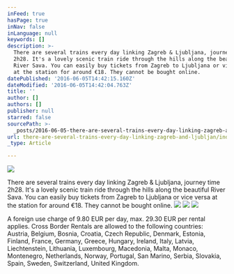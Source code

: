 ```yaml
---
inFeed: true
hasPage: true
inNav: false
inLanguage: null
keywords: []
description: >-
  There are several trains every day linking Zagreb & Ljubljana, journey time
  2h28. It's a lovely scenic train ride through the hills along the beautiful
  River Sava. You can easily buy tickets from Zagreb to Ljubljana or vice versa
  at the station for around €18. They cannot be bought online.
datePublished: '2016-06-05T14:42:15.160Z'
dateModified: '2016-06-05T14:42:04.763Z'
title: ''
author: []
authors: []
publisher: null
starred: false
sourcePath: >-
  _posts/2016-06-05-there-are-several-trains-every-day-linking-zagreb-and-ljubljan.md
url: there-are-several-trains-every-day-linking-zagreb-and-ljubljan/index.html
_type: Article

---
```

![](https://the-grid-user-content.s3-us-west-2.amazonaws.com/22cb4a8e-44b9-454b-be3e-19f72fdee788.jpg)

There are several trains every day linking Zagreb & Ljubljana, journey time 2h28\. It's a lovely scenic train ride through the hills along the beautiful River Sava. You can easily buy tickets from Zagreb to Ljubljana or vice versa at the station for around €18\. They cannot be bought online.
![](https://the-grid-user-content.s3-us-west-2.amazonaws.com/7454872f-0ed7-495c-ba9b-f4051cb30cc9.jpg)
![](https://the-grid-user-content.s3-us-west-2.amazonaws.com/afba7049-55ba-4e35-8462-dace0d933d30.jpg)
![](https://the-grid-user-content.s3-us-west-2.amazonaws.com/8035c71f-b06e-4ea6-b30e-783fffd45547.jpg)

A foreign use charge of 9.80 EUR per day, max. 29.30 EUR per rental applies. Cross Border Rentals are allowed to the following countries: Austria, Belgium, Bosnia, Croatia, Czech Republic, Denmark, Estonia, Finland, France, Germany, Greece, Hungary, Ireland, Italy, Latvia, Liechtenstein, Lithuania, Luxembourg, Macedonia, Malta, Monaco, Montenegro, Netherlands, Norway, Portugal, San Marino, Serbia, Slovakia, Spain, Sweden, Switzerland, United Kingdom.